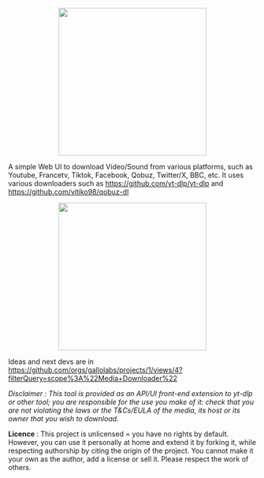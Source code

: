 <p align="center">
    <img height="300" src="https://raw.githubusercontent.com/gallolabs/media-downloader/master/logo_w300.jpeg">
</p>

A simple Web UI to download Video/Sound from various platforms, such as Youtube, Francetv, Tiktok, Facebook, Qobuz, Twitter/X, BBC, etc. It uses various downloaders such as https://github.com/yt-dlp/yt-dlp and https://github.com/vitiko98/qobuz-dl

<p align="center">
    <img height="300" src="https://raw.githubusercontent.com/gallolabs/media-downloader/master/snapshot.png">
</p>

Ideas and next devs are in https://github.com/orgs/gallolabs/projects/1/views/4?filterQuery=scope%3A%22Media+Downloader%22

*Disclaimer : This tool is provided as an API/UI front-end extension to yt-dlp or other tool; you are responsible for the use you make of it: check that you are not violating the laws or the T&Cs/EULA of the media, its host or its owner that you wish to download.*

**Licence** : This project is unlicensed = you have no rights by default. However, you can use it personally at home and extend it by forking it, while respecting authorship by citing the origin of the project. You cannot make it your own as the author, add a license or sell it. Please respect the work of others. 
